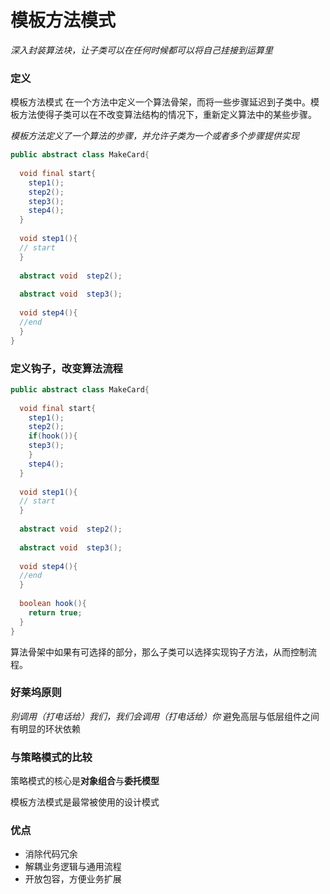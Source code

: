 # 模板方法模式
*深入封装算法块，让子类可以在任何时候都可以将自己挂接到运算里*

### 定义
模板方法模式 在一个方法中定义一个算法骨架，而将一些步骤延迟到子类中。模板方法使得子类可以在不改变算法结构的情况下，重新定义算法中的某些步骤。

*模板方法定义了一个算法的步骤，并允许子类为一个或者多个步骤提供实现*

```Java
public abstract class MakeCard{
  
  void final start{
    step1();
    step2();
    step3();
    step4();
  }
  
  void step1(){
  // start
  } 
  
  abstract void  step2();
  
  abstract void  step3();
  
  void step4(){
  //end
  }
}
```
### 定义钩子，改变算法流程
```Java
public abstract class MakeCard{
  
  void final start{
    step1();
    step2();
    if(hook()){
    step3();
    }
    step4();    
  }
  
  void step1(){
  // start
  } 
  
  abstract void  step2();
  
  abstract void  step3();
  
  void step4(){
  //end
  }
  
  boolean hook(){
    return true;
  }
}
```
算法骨架中如果有可选择的部分，那么子类可以选择实现钩子方法，从而控制流程。

### 好莱坞原则
*别调用（打电话给）我们，我们会调用（打电话给）你*
避免高层与低层组件之间有明显的环状依赖

### 与策略模式的比较

策略模式的核心是**对象组合**与**委托模型**


模板方法模式是最常被使用的设计模式

### 优点
- 消除代码冗余
- 解耦业务逻辑与通用流程
- 开放包容，方便业务扩展
